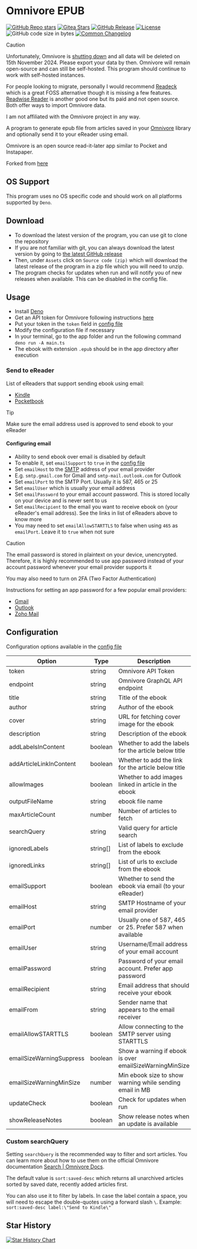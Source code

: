 # Omnivore EPUB

<!-- Badges start -->

[![GitHub Repo stars](https://img.shields.io/github/stars/agrmohit/omnivore-epub)](https://github.com/agrmohit/omnivore-epub)
[![Gitea Stars](https://img.shields.io/gitea/stars/agrmohit/omnivore-epub?gitea_url=https%3A%2F%2Fcodeberg.org&logo=codeberg)](https://codeberg.org/agrmohit/omnivore-epub)
[![GitHub Release](https://img.shields.io/github/v/release/agrmohit/omnivore-epub)](https://github.com/agrmohit/omnivore-epub/releases)
[![License](https://img.shields.io/badge/license-MIT-informational)](LICENSE)
![GitHub code size in bytes](https://img.shields.io/github/languages/code-size/agrmohit/omnivore-epub)
[![Common Changelog](https://common-changelog.org/badge.svg)](https://common-changelog.org)

<!-- Badges end -->

> [!CAUTION]
> Unfortunately, Omnivore is [shutting down](https://blog.omnivore.app/p/omnivore-is-joining-elevenlabs) and all data
> will be deleted on 15th November 2024. Please export your data by then. Omnivore will remain open-source and can still
> be self-hosted. This program should continue to work with self-hosted instances.
>
> For people looking to migrate, personally I would recommend [Readeck](https://readeck.org/en/) which is a great FOSS
> alternative though it is missing a few features. [Readwise Reader](https://readwise.io/read) is another good one but
> its paid and not open source. Both offer ways to import Omnivore data.
>
> I am not affiliated with the Omnivore project in any way.

A program to generate epub file from articles saved in your [Omnivore](https://omnivore.app) library and optionally send
it to your eReader using email.

Omnivore is an open source read-it-later app similar to Pocket and Instapaper.

Forked from [here](https://gist.github.com/kebot/90de9c41742cacf371368d85870c4a75)

## OS Support

This program uses no OS specific code and should work on all platforms supported by `Deno`.

## Download

- To download the latest version of the program, you can use git to clone the repository
- If you are not familiar with git, you can always download the latest version by going to
  [the latest GitHub release](https://github.com/agrmohit/omnivore-epub/releases/latest)
- Then, under `Assets` click on `Source code (zip)` which will download the latest release of the program in a zip file
  which you will need to unzip.
- The program checks for updates when run and will notify you of new releases when available. This can be disabled in
  the config file.

## Usage

- Install [Deno](https://deno.com/manual/getting_started/installation)
- Get an API token for Omnivore following instructions
  [here](https://docs.omnivore.app/integrations/api.html#getting-an-api-token)
- Put your token in the `token` field in [config file](config.json)
- Modify the configuration file if necessary
- In your terminal, go to the app folder and run the following command `deno run -A main.ts`
- The ebook with extension `.epub` should be in the app directory after execution

### Send to eReader

List of eReaders that support sending ebook using email:

- [Kindle](https://www.amazon.com/sendtokindle/email)
- [Pocketbook](https://www.youtube.com/watch?v=lFfWwzi8WEM)

> [!TIP]
>
> Make sure the email address used is approved to send ebook to your eReader

#### Configuring email

- Ability to send ebook over email is disabled by default
- To enable it, set `emailSupport` to `true` in the [config file](config.json)
- Set `emailHost` to the [SMTP](https://www.cloudflare.com/en-in/learning/email-security/what-is-smtp/) address of your
  email provider
- E.g. `smtp.gmail.com` for Gmail and `smtp-mail.outlook.com` for Outlook
- Set `emailPort` to the SMTP Port. Usually it is 587, 465 or 25
- Set `emailUser` which is usually your email address
- Set `emailPassword` to your email account password. This is stored locally on your device and is never sent to us
- Set `emailRecipient` to the email you want to receive ebook on (your eReader's email address). See the links in list
  of eReaders above to know more
- You may need to set `emailAllowSTARTTLS` to false when using `465` as `emailPort`. Leave it to `true` when not sure

> [!CAUTION]
>
> The email password is stored in plaintext on your device, unencrypted. Therefore, it is highly recommended to use app
> password instead of your account password whenever your email provider supports it
>
> You may also need to turn on 2FA (Two Factor Authentication)
>
> Instructions for setting an app password for a few popular email providers:
>
> - [Gmail](https://support.google.com/accounts/answer/185833)
> - [Outlook](https://support.microsoft.com/en-us/account-billing/5896ed9b-4263-e681-128a-a6f2979a7944)
> - [Zoho Mail](https://help.zoho.com/portal/en/kb/bigin/channels/email/articles/generate-an-app-specific-password)

## Configuration

Configuration options available in the [config file](config.json)

| Option                   | Type     | Description                                              |
| ------------------------ | -------- | -------------------------------------------------------- |
| token                    | string   | Omnivore API Token                                       |
| endpoint                 | string   | Omnivore GraphQL API endpoint                            |
| title                    | string   | Title of the ebook                                       |
| author                   | string   | Author of the ebook                                      |
| cover                    | string   | URL for fetching cover image for the ebook               |
| description              | string   | Description of the ebook                                 |
| addLabelsInContent       | boolean  | Whether to add the labels for the article below title    |
| addArticleLinkInContent  | boolean  | Whether to add the link for the article below title      |
| allowImages              | boolean  | Whether to add images linked in article in the ebook     |
| outputFileName           | string   | ebook file name                                          |
| maxArticleCount          | number   | Number of articles to fetch                              |
| searchQuery              | string   | Valid query for article search                           |
| ignoredLabels            | string[] | List of labels to exclude from the ebook                 |
| ignoredLinks             | string[] | List of urls to exclude from the ebook                   |
| emailSupport             | boolean  | Whether to send the ebook via email (to your eReader)    |
| emailHost                | string   | SMTP Hostname of your email provider                     |
| emailPort                | number   | Usually one of 587, 465 or 25. Prefer 587 when available |
| emailUser                | string   | Username/Email address of your email account             |
| emailPassword            | string   | Password of your email account. Prefer app password      |
| emailRecipient           | string   | Email address that should receive your ebook             |
| emailFrom                | string   | Sender name that appears to the email receiver           |
| emailAllowSTARTTLS       | boolean  | Allow connecting to the SMTP server using STARTTLS       |
| emailSizeWarningSuppress | boolean  | Show a warning if ebook is over emailSizeWarningMinSize  |
| emailSizeWarningMinSize  | number   | Min ebook size to show warning while sending email in MB |
| updateCheck              | boolean  | Check for updates when run                               |
| showReleaseNotes         | boolean  | Show release notes when an update is available           |

### Custom searchQuery

Setting `searchQuery` is the recommended way to filter and sort articles. You can learn more about how to use them on
the official Omnivore documentation [Search | Omnivore Docs](https://docs.omnivore.app/using/search.html).

The default value is `sort:saved-desc` which returns all unarchived articles sorted by saved date, recently added
articles first.

You can also use it to filter by labels. In case the label contain a space, you will need to escape the double-quotes
using a forward slash `\`. Example: `sort:saved-desc label:\"Send to Kindle\"`

## Star History

<a href="https://star-history.com/#agrmohit/omnivore-epub&Date">
 <picture>
   <source media="(prefers-color-scheme: dark)" srcset="https://api.star-history.com/svg?repos=agrmohit/omnivore-epub&type=Date&theme=dark" />
   <source media="(prefers-color-scheme: light)" srcset="https://api.star-history.com/svg?repos=agrmohit/omnivore-epub&type=Date" />
   <img alt="Star History Chart" src="https://api.star-history.com/svg?repos=agrmohit/omnivore-epub&type=Date" />
 </picture>
</a>
